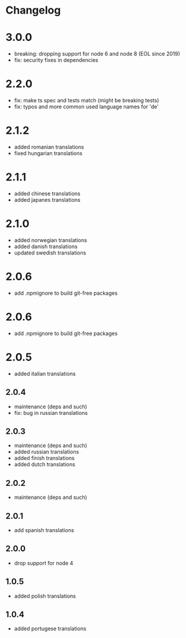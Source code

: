 # Changelog

# 3.0.0
* breaking: dropping support for node 6 and node 8 (EOL since 2019)
* fix: security fixes in dependencies

# 2.2.0
* fix: make ts spec and tests match (might be breaking tests)
* fix: typos and more common used language names for 'de'

# 2.1.2
* added romanian translations
* fixed hungarian translations

# 2.1.1
* added chinese translations
* added japanes translations

# 2.1.0
* added norwegian translations
* added danish translations
* updated swedish translations

# 2.0.6
* add .npmignore to build git-free packages

# 2.0.6
* add .npmignore to build git-free packages

# 2.0.5
* added italian translations

## 2.0.4
* maintenance (deps and such)
* fix: bug in russian translations

## 2.0.3
* maintenance (deps and such)
* added russian translations
* added finish translations
* added dutch translations

## 2.0.2
* maintenance (deps and such)

## 2.0.1
* add spanish translations

## 2.0.0
* drop support for node 4

## 1.0.5
* added polish translations

## 1.0.4
* added portugese translations
